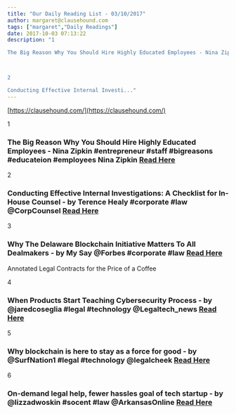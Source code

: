 ```yaml
---
title: "Our Daily Reading List - 03/10/2017"
author: margaret@clausehound.com
tags: ["margaret","Daily Readings"]
date: 2017-10-03 07:13:22
description: "1

The Big Reason Why You Should Hire Highly Educated Employees - Nina Zipkin #entrepreneur #staff #bigreasons #educateion #employees Nina Zipkin Read Here



2

Conducting Effective Internal Investi..."
---
```


[https://clausehound.com/](https://clausehound.com/)

1

### The Big Reason Why You Should Hire Highly Educated Employees - Nina Zipkin #entrepreneur #staff #bigreasons #educateion #employees Nina Zipkin [Read Here](https://www.entrepreneur.com/article/300744)

2

### Conducting Effective Internal Investigations: A Checklist for In-House Counsel - by Terence Healy #corporate #law @CorpCounsel [Read Here](https://goo.gl/rRtWSN)

3

### Why The Delaware Blockchain Initiative Matters To All Dealmakers - by My Say @Forbes #corporate #law [Read Here](https://goo.gl/Tk1C75)

Annotated Legal Contracts
for the Price of a Coffee

4

### When Products Start Teaching Cybersecurity Process - by @jaredcoseglia #legal #technology @Legaltech_news [Read Here](https://goo.gl/eieohj)

5

### Why blockchain is here to stay as a force for good - by @SurfNation1 #legal #technology @legalcheek [Read Here](https://goo.gl/8PpCEp)

6

### On-demand legal help, fewer hassles goal of tech startup - by @lizzadwoskin #socent #law @ArkansasOnline [Read Here](https://goo.gl/bDrXc8)